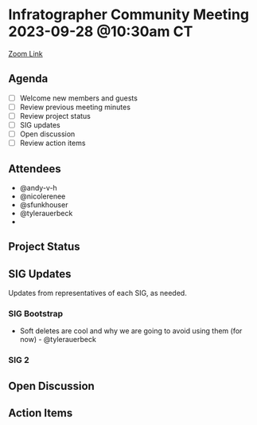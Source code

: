# Infratographer Community Meeting 2023-09-28 @10:30am CT

[Zoom Link](https://us06web.zoom.us/j/88057942869?pwd=Vnd1OWplazFwREJQeWFHWks4MUptQT09)

## Agenda

* [ ] Welcome new members and guests
* [ ] Review previous meeting minutes
* [ ] Review project status
* [ ] SIG updates
* [ ] Open discussion
* [ ] Review action items

## Attendees

* @andy-v-h
* @nicolerenee
* @sfunkhouser
* @tylerauerbeck
*


## Project Status

## SIG Updates

Updates from representatives of each SIG, as needed.

### SIG Bootstrap
- Soft deletes are cool and why we are going to avoid using them (for now) - @tylerauerbeck

### SIG 2

## Open Discussion

## Action Items
